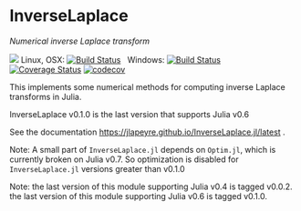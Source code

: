 # InverseLaplace

*Numerical inverse Laplace transform*

[![](https://img.shields.io/badge/docs-latest-blue.svg)](https://jlapeyre.github.io/InverseLaplace.jl/latest)
Linux, OSX: [![Build Status](https://travis-ci.org/jlapeyre/InverseLaplace.jl.svg)](https://travis-ci.org/jlapeyre/InverseLaplace.jl) &nbsp; Windows: [![Build Status](https://ci.appveyor.com/api/projects/status/github/jlapeyre/InverseLaplace.jl?branch=master&svg=true)](https://ci.appveyor.com/project/jlapeyre/inverselaplace-jl) &nbsp; &nbsp; &nbsp;
[![Coverage Status](https://coveralls.io/repos/github/jlapeyre/InverseLaplace.jl/badge.svg?branch=master)](https://coveralls.io/github/jlapeyre/InverseLaplace.jl?branch=master)
[![codecov](https://codecov.io/gh/jlapeyre/InverseLaplace.jl/branch/master/graph/badge.svg)](https://codecov.io/gh/jlapeyre/InverseLaplace.jl)

This implements some numerical methods for computing inverse Laplace transforms in Julia.

InverseLaplace v0.1.0 is the last version that supports Julia v0.6

See the documentation https://jlapeyre.github.io/InverseLaplace.jl/latest .

Note: A small part of `InverseLaplace.jl` depends on `Optim.jl`, which is currently
broken on Julia v0.7. So optimization is disabled for `InverseLaplace.jl` versions
greater than v0.1.0

Note: the last version of this module supporting Julia v0.4 is tagged v0.0.2.
the last version of this module supporting Julia v0.6 is tagged v0.1.0.

